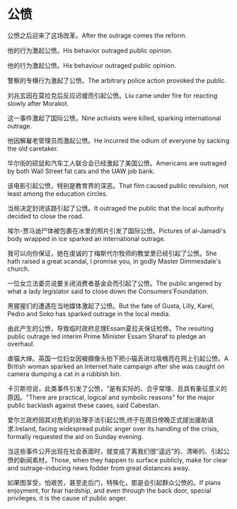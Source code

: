 # 公愤

<p><span class="chinese">公愤之后迎来了这场改革。</span><span class="english">After the outrage comes the reform.</span></p>

<p><span class="chinese">他的行为激起公愤。</span><span class="english">His behavior outraged public opinion.</span></p>

<p><span class="chinese">他的行为激起公愤。</span><span class="english">His behaviour outraged public opinion.</span></p>

<p><span class="chinese">警察的专横行为激起了公愤。</span><span class="english">The arbitrary police action provoked the public.</span></p>

<p><span class="chinese">刘兆玄因在莫拉克后反应迟缓而引起公愤。</span><span class="english">Liu came under fire for reacting slowly after Morakot.</span></p>

<p><span class="chinese">这一事件激起了国际公愤。</span><span class="english">Nine activists were killed, sparking international outrage.</span></p>

<p><span class="chinese">他因解雇老管理员而激起公愤。</span><span class="english">He incurred the odium of everyone by sacking the old caretaker.</span></p>

<p><span class="chinese">华尔街的硕鼠和汽车工人联合会已经激起了美国公愤。</span><span class="english">Americans are outraged by both Wall Street fat cats and the UAW job bank.</span></p>

<p><span class="chinese">该电影引起公愤，特别是教育界的深恶。</span><span class="english">That film caused public revulsion, not least among the education circles.</span></p>

<p><span class="chinese">当局决定封闭该路引起了公愤。</span><span class="english">It outraged the public that the local authority decided to close the road.</span></p>

<p><span class="chinese">埃尔-贾马迪尸体被包裹在冰里的照片引发了国际公愤。</span><span class="english">Pictures of al-Jamadi's body wrapped in ice sparked an international outrage.</span></p>

<p><span class="chinese">我可以向你保证，她在虔诚的丁梅斯代尔牧师的教堂里已经引起了公愤。</span><span class="english">She hath raised a great scandal, I promise you, in godly Master Dimmesdale's church.</span></p>

<p><span class="chinese">一位女立法委员说要关闭消费者基金会而引起了公愤。</span><span class="english">The public angered by what a lady legislator said to close down the Consumers'Foundation.</span></p>

<p><span class="chinese">黑猩猩们的遭遇在当地媒体激起了公愤。</span><span class="english">But the fate of Gusta, Lilly, Karel, Pedro and Soko has sparked outrage in the local media.</span></p>

<p><span class="chinese">由此产生的公愤，导致临时政府总理Essam夏拉夫保证检修。</span><span class="english">The resulting public outrage led interim Prime Minister Essam Sharaf to pledge an overhaul.</span></p>

<p><span class="chinese">虐猫大婶。英国一位妇女因被摄像头拍下把小猫丢进垃圾桶而在网上引起公愤。</span><span class="english">A British woman sparked an Internet hate campaign after she was caught on camera dumping a cat in a rubbish bin.</span></p>

<p><span class="chinese">卡贝斯坦说，此类事件引发了公愤，“是有实际的、合乎常理、且具有象征意义的原因。</span><span class="english">"There are practical, logical and symbolic reasons" for the major public backlash against these cases, said Cabestan.</span></p>

<p><span class="chinese">爱尔兰政府因其对危机的处理手法引起公愤,终于在周日傍晚正式提出援助请求.</span><span class="english">Ireland, facing widespread public anger over its handling of the crisis, formally requested the aid on Sunday evening.</span></p>

<p><span class="chinese">当这些事件公开出现在社会表面时，就变成了离我们很“遥远”的、清晰的、引起公愤的新闻素材。</span><span class="english">Those, when they happen to surface publicly, make for clear and outrage-inducing news fodder from great distances away.</span></p>

<p><span class="chinese">如果图享受，怕艰苦，甚至走后门，特殊化，那是会引起群众公愤的。</span><span class="english">If plans enjoyment, for fear hardship, and even through the back door, special privileges, it is the cause of public anger.</span></p>


